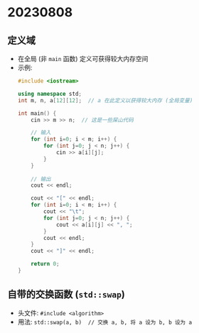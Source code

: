 # 20230808

## 定义域
* 在全局 (非 `main` 函数) 定义可获得较大内存空间
* 示例:
  ```cpp
  #include <iostream>
  
  using namespace std;
  int m, n, a[12][12];  // a 在此定义以获得较大内存 (全局变量)
  
  int main() {
      cin >> m >> n;  // 这是一些屎山代码

      // 输入
      for (int i=0; i < m; i++) {
          for (int j=0; j < n; j++) {
              cin >> a[i][j];
          }
      }
    
      // 输出
      cout << endl;
  
      cout << "[" << endl;
      for (int i=0; i < m; i++) {
          cout << "\t";
          for (int j=0; j < n; j++) {
              cout << a[i][j] << ", ";
          }
          cout << endl;
      }
      cout << "]" << endl;
  
      return 0;
  }
  ```

## 自带的交换函数 (`std::swap`)
* 头文件: `#include <algorithm>`
* 用法: `std::swap(a, b)  // 交换 a, b, 将 a 设为 b, b 设为 a`
